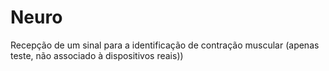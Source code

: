 # Neuro
Recepção de um sinal para a identificação de contração muscular (apenas teste, não associado à dispositivos reais))
